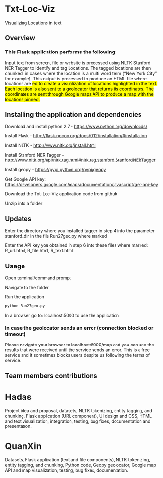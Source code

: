# Txt-Loc-Viz
Visualizing Locations in text

## Overview

### This Flask application performs the following:
Input text from screen, file or website is processed using NLTK Stanford NER Tagger to identify and tag Locations.
The tagged locations are then chunked, in cases where the location is a multi word term (“New York City” for example).
This output is processed to produce an HTML file where locations are <mark>ed to create a visualization of locations highlighted in the text.
Each location is also sent to a geolocator that returns its coordinates. The coordinates are sent through Google maps API to produce a map with the locations pinned.


## Installing the application and dependencies

Download and install python 2.7 - https://www.python.org/downloads/

Install Flask - http://flask.pocoo.org/docs/0.12/installation/#installation

Install NLTK - http://www.nltk.org/install.html

Install Stanford NER Tagger - http://www.nltk.org/api/nltk.tag.html#nltk.tag.stanford.StanfordNERTagger

Install geopy - https://pypi.python.org/pypi/geopy

Get Google API key: https://developers.google.com/maps/documentation/javascript/get-api-key

Download the Txt-Loc-Viz application code from github <link>

Unzip into a folder

## Updates

Enter the directory where you installed tagger in step 4 into the parameter stanford_dir in the file Run27geo.py where marked

Enter the API key you obtained in step 6 into these files where marked: R_url.html, R_file.html, R_text.html

## Usage

Open terminal/command prompt

Navigate to the folder

Run the application
```bash
python Run27geo.py
```

In a browser go to: localhost:5000 to use the application

### In case the geolocator sends an error (connection blocked or timeout)
Please navigate your browser to localhost:5000/map and you can see the results that were received until the service sends an error. This is a free service and it sometimes blocks users despite us following the terms of service.


## Team members contributions 

# Hadas
Project idea and proposal, datasets, NLTK tokenizing, entity tagging, and chunking, Flask application (URL component), UI design and CSS, HTML and text visualization, integration, testing, bug fixes, documentation and presentation.
# QuanXin
Datasets, Flask application (text and file components), NLTK tokenizing, entity tagging, and chunking, Python code, Geopy geolocator, Google map API and map visualization, testing, bug fixes, documentation.
